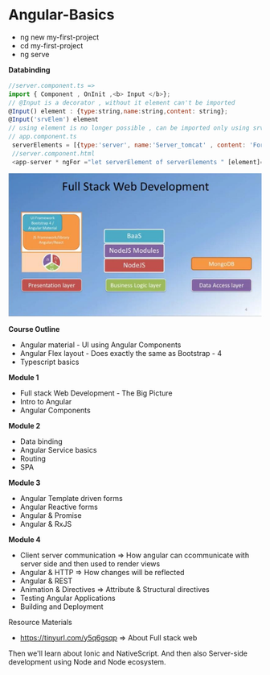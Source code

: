 # Angular-Basics

- ng new my-first-project
- cd my-first-project
- ng serve

<b> Databinding </b>

```javascript
//server.component.ts => 
import { Component , OnInit ,<b> Input </b>};
// @Input is a decorator , without it element can't be imported
@Input() element : {type:string,name:string,content: string};
@Input('srvElem') element
// using element is no longer possible , can be imported only using srvElem
// app.component.ts 
 serverElements = [{type:'server', name:'Server_tomcat' , content: 'For developers only'}];
 //server.component.html  
 <app-server * ngFor ="let serverElement of serverElements " [element]="serverElements"></app-server>

```
<img src="fullstack.jpeg">

<b>Course Outline</b>
- Angular material - UI using Angular Components 
- Angular Flex layout - Does exactly the same as Bootstrap - 4 
- Typescript basics 

<b> Module 1 </b>
- Full stack Web Development - The Big Picture
- Intro to Angular
- Angular Components 

<b>Module 2 </b>
- Data binding 
- Angular Service basics 
- Routing 
- SPA

<b> Module 3 </b>
- Angular Template driven forms 
- Angular Reactive forms 
- Angular & Promise 
- Angular & RxJS 

<b> Module 4 </b>
- Client server communication => How angular can ccommunicate with server side and then used to render views 
- Angular & HTTP => How changes will be reflected 
- Angular & REST 
- Animation & Directives  => Attribute & Structural directives 
- Testing Angular Applications
- Building and Deployment 

Resource Materials
- https://tinyurl.com/y5q6gsqp  => About Full stack web 


Then we'll learn about Ionic and NativeScript. 
And then also Server-side development using Node and Node ecosystem.  
